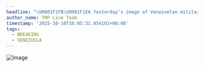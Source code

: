 ```yaml
---
headline: "\U0001F1FB\U0001F1EA Yesterday’s image of Venezuelan military mobile Buk-M2E air defense systems deployed at various locations in and around the capital."
author_name: TMP Live Team
timestamp: '2025-10-10T16:05:31.954101+00:00'
tags:
  - BREAKING
  - VENEZUELA
---
```

![Image](https://i.postimg.cc/j5ND3FcD/IMG-20251010-212529-226.jpg)

